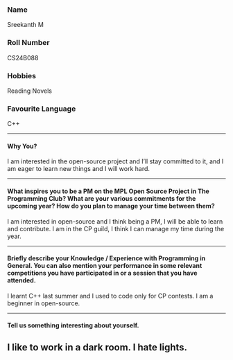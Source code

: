### Name
Sreekanth M

### Roll Number
CS24B088

### Hobbies
Reading Novels

### Favourite Language
C++

---

#### Why You?

I am interested in the open-source project and I’ll stay committed to it, and I am eager to learn new things and I will work hard.

---

#### What inspires you to be a PM on the MPL Open Source Project in The Programming Club? What are your various commitments for the upcoming year? How do you plan to manage your time between them?

I am interested in open-source and I think being a PM, I will be able to learn and contribute.
I am in the CP guild, I think I can manage my time during the year.

---

#### Briefly describe your Knowledge / Experience with Programming in General. You can also mention your performance in some relevant competitions you have participated in or a session that you have attended.

I learnt C++ last summer and I used to code only for CP contests. I am a beginner in open-source.

---

#### Tell us something interesting about yourself.

I like to work in a dark room. I hate lights.
---
